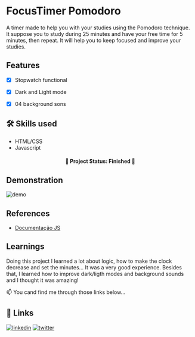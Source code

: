 # FocusTimer Pomodoro

A timer made to help you with your studies using the Pomodoro technique. It suppose you to study during 25 minutes and have your free time for 5 minutes, then repeat. It will help you to keep focused and improve your studies.


## Features

 - [x] Stopwatch functional  
 - [x] Dark and Light mode  
 - [x] 04 background sons  


## 🛠 Skills used

* HTML/CSS
* Javascript


<h4 align="center"> 
 🚧  Project Status: Finished  🚧
</h4>

 
## Demonstration

![demo](https://user-images.githubusercontent.com/101666833/186966591-0e6f2282-1454-45f4-8eb1-627e6241ad8b.gif)

## References

 - [Documentação JS](https://developer.mozilla.org/pt-BR/docs/Web/JavaScript)


## Learnings

Doing this project I learned a lot about logic, how to make the clock decrease and set the minutes... It was a very good experience.
Besides that, I learned how to improve dark/ligth modes and background sounds and I thought it was amazing! 


📫 You cand find me through those links below...


## 🔗 Links
[![linkedin](https://img.shields.io/badge/linkedin-0A66C2?style=for-the-badge&logo=linkedin&logoColor=white)](https://www.linkedin.com/in/vitor-marciano/)
[![twitter](https://img.shields.io/badge/twitter-1DA1F2?style=for-the-badge&logo=twitter&logoColor=white)](https://twitter.com/marciano_vitor)
